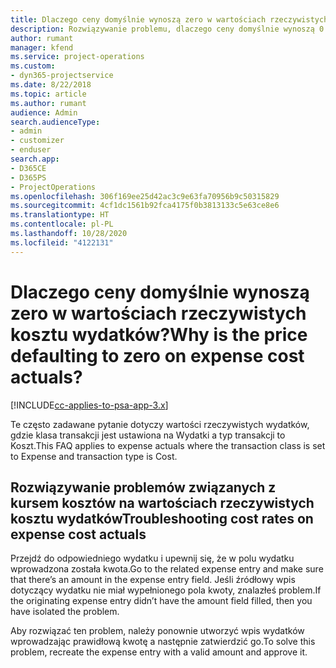 ```yaml
---
title: Dlaczego ceny domyślnie wynoszą zero w wartościach rzeczywistych kosztu wydatków?
description: Rozwiązywanie problemu, dlaczego ceny domyślnie wynoszą 0 w wartościach rzeczywistych kosztu wydatków.
author: rumant
manager: kfend
ms.service: project-operations
ms.custom:
- dyn365-projectservice
ms.date: 8/22/2018
ms.topic: article
ms.author: rumant
audience: Admin
search.audienceType:
- admin
- customizer
- enduser
search.app:
- D365CE
- D365PS
- ProjectOperations
ms.openlocfilehash: 306f169ee25d42ac3c9e63fa70956b9c50315829
ms.sourcegitcommit: 4cf1dc1561b92fca4175f0b3813133c5e63ce8e6
ms.translationtype: HT
ms.contentlocale: pl-PL
ms.lasthandoff: 10/28/2020
ms.locfileid: "4122131"
---
```

# <a name="why-is-the-price-defaulting-to-zero-on-expense-cost-actuals"></a><span data-ttu-id="5f39c-103">Dlaczego ceny domyślnie wynoszą zero w wartościach rzeczywistych kosztu wydatków?</span><span class="sxs-lookup"><span data-stu-id="5f39c-103">Why is the price defaulting to zero on expense cost actuals?</span></span>

[!INCLUDE[cc-applies-to-psa-app-3.x](../includes/cc-applies-to-psa-app-3x.md)]

<span data-ttu-id="5f39c-104">Te często zadawane pytanie dotyczy wartości rzeczywistych wydatków, gdzie klasa transakcji jest ustawiona na Wydatki a typ transakcji to Koszt.</span><span class="sxs-lookup"><span data-stu-id="5f39c-104">This FAQ applies to expense actuals where the transaction class is set to Expense and transaction type is Cost.</span></span>

## <a name="troubleshooting-cost-rates-on-expense-cost-actuals"></a><span data-ttu-id="5f39c-105">Rozwiązywanie problemów związanych z kursem kosztów na wartościach rzeczywistych kosztu wydatków</span><span class="sxs-lookup"><span data-stu-id="5f39c-105">Troubleshooting cost rates on expense cost actuals</span></span>

<span data-ttu-id="5f39c-106">Przejdź do odpowiedniego wydatku i upewnij się, że w polu wydatku wprowadzona została kwota.</span><span class="sxs-lookup"><span data-stu-id="5f39c-106">Go to the related expense entry and make sure that there’s an amount in the expense entry field.</span></span> <span data-ttu-id="5f39c-107">Jeśli źródłowy wpis dotyczący wydatku nie miał wypełnionego pola kwoty, znalazłeś problem.</span><span class="sxs-lookup"><span data-stu-id="5f39c-107">If the originating expense entry didn’t have the amount field filled, then you have isolated the problem.</span></span>
 
<span data-ttu-id="5f39c-108">Aby rozwiązać ten problem, należy ponownie utworzyć wpis wydatków wprowadzając prawidłową kwotę a następnie zatwierdzić go.</span><span class="sxs-lookup"><span data-stu-id="5f39c-108">To solve this problem, recreate the expense entry with a valid amount and approve it.</span></span>
